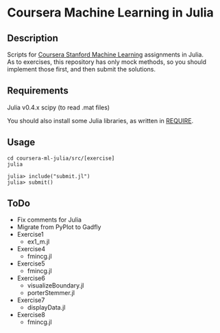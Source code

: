 # Coursera Machine Learning in Julia

## Description
Scripts for [Coursera Stanford Machine Learning](https://www.coursera.org/learn/machine-learning/home/welcome) assignments in Julia.  
As to exercises, this repository has only mock methods, so you should implement those first, and then submit the solutions.

## Requirements
Julia v0.4.x
scipy (to read .mat files)

You should also install some Julia libraries, as written in [REQUIRE](https://github.com/homuler/coursera-ml-julia/blob/master/REQUIRE).

## Usage
```shell
cd coursera-ml-julia/src/[exercise]
julia

julia> include("submit.jl")
julia> submit()  
```

## ToDo
- Fix comments for Julia
- Migrate from PyPlot to Gadfly
- Exercise1
  - ex1_m.jl
- Exercise4
  - fmincg.jl
- Exercise5
  - fmincg.jl
- Exercise6
  - visualizeBoundary.jl
  - porterStemmer.jl
- Exercise7
  - displayData.jl
- Exercise8
  - fmincg.jl
